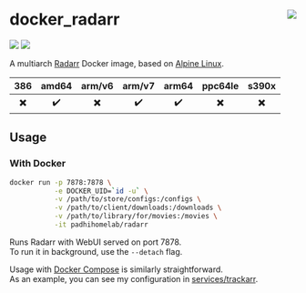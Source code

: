 # docker_radarr <a href='https://github.com/padhi-homelab/docker_radarr/actions?query=workflow%3A%22Docker+CI+Release%22'><img align='right' src='https://img.shields.io/github/workflow/status/padhi-homelab/docker_radarr/Docker%20CI%20Release?logo=github&logoWidth=24&style=flat-square'></img></a>

<a href='https://hub.docker.com/r/padhihomelab/radarr'><img src='https://img.shields.io/docker/image-size/padhihomelab/radarr/latest?label=size%20%5Blatest%5D&logo=docker&logoWidth=24&style=for-the-badge'></img></a>
<a href='https://hub.docker.com/r/padhihomelab/radarr'><img src='https://img.shields.io/docker/image-size/padhihomelab/radarr/testing?label=size%20%5Btesting%5D&logo=docker&logoWidth=24&style=for-the-badge'></img></a>

A multiarch [Radarr] Docker image, based on [Alpine Linux].

|           386            |       amd64        |          arm/v6          |          arm/v7          |       arm64        |         ppc64le          |          s390x           |
| :----------------------: | :----------------: | :----------------------: | :----------------------: | :----------------: | :----------------------: | :----------------------: |
| :heavy_multiplication_x: | :heavy_check_mark: | :heavy_multiplication_x: | :heavy_check_mark: | :heavy_check_mark: | :heavy_multiplication_x: | :heavy_multiplication_x: |

## Usage

### With Docker

```sh
docker run -p 7878:7878 \
           -e DOCKER_UID=`id -u` \
           -v /path/to/store/configs:/configs \
           -v /path/to/client/downloads:/downloads \
           -v /path/to/library/for/movies:/movies \
           -it padhihomelab/radarr
```

Runs Radarr with WebUI served on port 7878.
<br>
To run it in background, use the `--detach` flag.

Usage with [Docker Compose] is similarly straightforward.
<br>
As an example, you can see my configuration in [services/trackarr].


[Alpine Linux]: https://alpinelinux.org/
[Docker Compose]:    https://docs.docker.com/compose/
[Radarr]:       https://radarr.video/
[services/trackarr]: https://github.com/padhi-homelab/services/tree/master/trackarr
